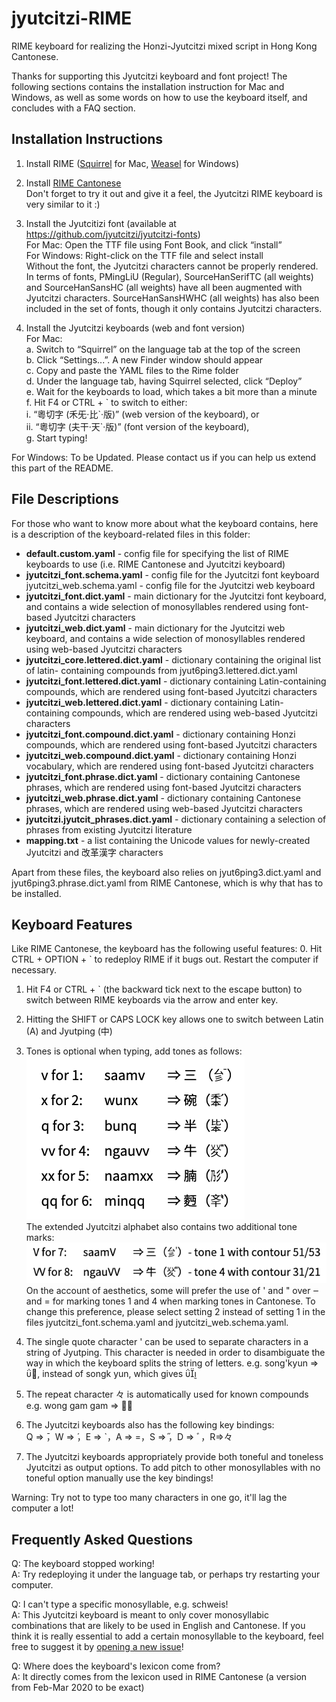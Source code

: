 # jyutcitzi-RIME
RIME keyboard for realizing the Honzi-Jyutcitzi mixed script in Hong Kong Cantonese.

Thanks for supporting this Jyutcitzi keyboard and font project! The following sections contains the installation instruction for Mac and Windows, as well as some words on how to use the keyboard itself, and concludes with a FAQ section.

## Installation Instructions
1. Install RIME ([Squirrel](https://github.com/rime/squirrel) for Mac, [Weasel](https://github.com/rime/weasel) for Windows)

2. Install [RIME Cantonese](https://github.com/rime/rime-cantonese)  
   Don't forget to try it out and give it a feel, the Jyutcitzi RIME keyboard is very similar to it :)

3. Install the Jyutcitizi font (available at https://github.com/jyutcitzi/jyutcitzi-fonts)  
   For Mac: Open the TTF file using Font Book, and click “install”  
   For Windows: Right-click on the TTF file and select install  
   Without the font, the Jyutcitzi characters cannot be properly rendered. In terms of fonts, PMingLiU (Regular), SourceHanSerifTC (all weights) and SourceHanSansHC (all weights) have all been augmented with Jyutcitzi characters. SourceHanSansHWHC (all weights) has also been included in the set of fonts, though it only contains Jyutcitzi characters.

4.  Install the Jyutcitzi keyboards (web and font version)  
   For Mac:  
   a. Switch to “Squirrel” on the language tab at the top of the screen  
   b. Click “Settings...”. A new Finder window should appear  
   c. Copy and paste the YAML files to the Rime folder  
   d. Under the language tab, having Squirrel selected, click “Deploy”  
   e. Wait for the keyboards to load, which takes a bit more than a minute  
   f. Hit F4 or CTRL + \` to switch to either:  
      i. “粵切字 (禾旡·比\`·版)” (web version of the keyboard), or  
      ii. “粵切字 (夫干·天\`·版)” (font version of the keyboard),  
   g. Start typing!
   
   For Windows: To be Updated. Please contact us if you can help us extend this part of the README.

## File Descriptions
For those who want to know more about what the keyboard contains, here is a description of the keyboard-related files in this folder:
- **default.custom.yaml** - config file for specifying the list of RIME keyboards to use (i.e. RIME Cantonese and Jyutcitzi keyboard)
- **jyutcitzi_font.schema.yaml** - config file for the Jyutcitzi font keyboard jyutcitzi_web.schema.yaml - config file for the Jyutcitzi web keyboard 
- **jyutcitzi_font.dict.yaml** - main dictionary for the Jyutcitzi font keyboard, and contains a wide selection of monosyllables rendered using font-based Jyutcitzi characters
- **jyutcitzi_web.dict.yaml** - main dictionary for the Jyutcitzi web keyboard, and contains a wide selection of monosyllables rendered using web-based Jyutcitzi characters
- **jyutcitzi_core.lettered.dict.yaml** - dictionary containing the original list of latin- containing compounds from jyut6ping3.lettered.dict.yaml 
- **jyutcitzi_font.lettered.dict.yaml** - dictionary containing Latin-containing compounds, which are rendered using font-based Jyutcitzi characters
- **jyutcitzi_web.lettered.dict.yaml** - dictionary containing Latin-containing compounds, which are rendered using web-based Jyutcitzi characters 
- **jyutcitzi_font.compound.dict.yaml** - dictionary containing Honzi compounds, which are rendered using font-based Jyutcitzi characters 
- **jyutcitzi_web.compound.dict.yaml** - dictionary containing Honzi vocabulary, which are rendered using font-based Jyutcitzi characters
- **jyutcitzi_font.phrase.dict.yaml** - dictionary containing Cantonese phrases, which are rendered using font-based Jyutcitzi characters
- **jyutcitzi_web.phrase.dict.yaml** - dictionary containing Cantonese phrases, which are rendered using web-based Jyutcitzi characters 
- **jyutcitzi.jyutcit_phrases.dict.yaml** - dictionary containing a selection of phrases from existing Jyutcitzi literature
- **mapping.txt** - a list containing the Unicode values for newly-created Jyutcitzi and 改革漢字 characters

Apart from these files, the keyboard also relies on jyut6ping3.dict.yaml and jyut6ping3.phrase.dict.yaml from RIME Cantonese, which is why that has to be installed.

## Keyboard Features
Like RIME Cantonese, the keyboard has the following useful features:
0. Hit CTRL + OPTION + ` to redeploy RIME if it bugs out. Restart the computer if necessary.
1. Hit F4 or CTRL + ` (the backward tick next to the escape button) to switch between RIME keyboards via the arrow and enter key.
2. Hitting the SHIFT or CAPS LOCK key allows one to switch between Latin (A) and Jyutping (中)
3. Tones is optional when typing, add tones as follows:  
   ![alt text](https://github.com/jyutcitzi/jyutcitzi-RIME/blob/1efad951f8ef6e2cbc36f05b85726a21e3a2f1c5/images/tone_marks.png "Tone marks in RIME")  
   The extended Jyutcitzi alphabet also contains two additional tone marks:  
   ![alt text](https://github.com/jyutcitzi/jyutcitzi-RIME/blob/4fc8bf49e4424a0743e854259ff2c454eed5a311/images/tone_marks_extended.png "Extended tone marks in RIME")  
   On the account of aesthetics, some will prefer the use of ' and " over ‒ and = for marking tones 1 and 4 when marking tones in Cantonese. To change this preference, please select setting 2 instead of setting 1 in the files jyutcitzi_font.schema.yaml and jyutcitzi_web.schema.yaml.

4. The single quote character ' can be used to separate characters in a string of Jyutping. This character is needed in order to disambiguate the way in which the keyboard splits the string of letters.
e.g. song'kyun ⇒ , instead of songk yun, which gives 
5. The repeat character 々 is automatically used for known compounds
e.g. wong gam gam ⇒ 
6. The Jyutcitzi keyboards also has the following key bindings:  
   Q ⇒  ̄，W ⇒  ́，E ⇒ \`，A ⇒ =，S ⇒  ̋，D ⇒ ﾞ，R⇒々
7. The Jyutcitzi keyboards appropriately provide both toneful and toneless Jyutcitzi as output options. To add pitch to other monosyllables with no toneful option manually use the key bindings!

Warning: Try not to type too many characters in one go, it'll lag the computer a lot!

## Frequently Asked Questions
Q: The keyboard stopped working!  
A: Try redeploying it under the language tab, or perhaps try restarting your computer.

Q: I can't type a specific monosyllable, e.g. schweis!  
A: This Jyutcitzi keyboard is meant to only cover monosyllabic combinations that are likely to be used in English and Cantonese. If you think it is really essential to add a certain monosyllable to the keyboard, feel free to suggest it by [opening a new issue](https://github.com/jyutcitzi/jyutcitzi-RIME/issues/new)!

Q: Where does the keyboard's lexicon come from?  
A: It directly comes from the lexicon used in RIME Cantonese (a version from Feb-Mar 2020 to be exact)

#
